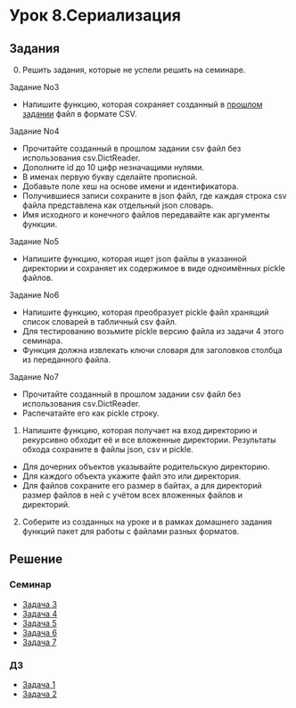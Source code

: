 
# Урок 8.Сериализация

## Задания

0. Решить задания, которые не успели решить на семинаре.

Задание No3
- Напишите функцию, которая сохраняет созданный в [прошлом задании](https://github.com/allseenn/pythondive/blob/main/08.Tasks/serial/jsoner.py) файл в формате CSV.

Задание No4
- Прочитайте созданный в прошлом задании csv файл без использования csv.DictReader.
- Дополните id до 10 цифр незначащими нулями.
- В именах первую букву сделайте прописной.
- Добавьте поле хеш на основе имени и идентификатора.
- Получившиеся записи сохраните в json файл, где каждая строка
csv файла представлена как отдельный json словарь.
- Имя исходного и конечного файлов передавайте как аргументы
функции.

Задание No5
- Напишите функцию, которая ищет json файлы в указанной директории и сохраняет их содержимое в виде одноимённых pickle файлов.

Задание No6
- Напишите функцию, которая преобразует pickle файл хранящий список словарей в табличный csv файл.
- Для тестированию возьмите pickle версию файла из задачи 4 этого семинара.
- Функция должна извлекать ключи словаря для заголовков столбца из переданного файла.

Задание No7
- Прочитайте созданный в прошлом задании csv файл без использования csv.DictReader.
- Распечатайте его как pickle строку.

1. Напишите функцию, которая получает на вход директорию и рекурсивно
обходит её и все вложенные директории. Результаты обхода сохраните в
файлы json, csv и pickle.

- Для дочерних объектов указывайте родительскую директорию.
- Для каждого объекта укажите файл это или директория.
- Для файлов сохраните его размер в байтах, а для директорий размер
файлов в ней с учётом всех вложенных файлов и директорий.

2. Соберите из созданных на уроке и в рамках домашнего задания функций пакет для работы с файлами разных форматов.

## Решение

### Семинар
- [Задача 3](https://github.com/allseenn/pythondive/blob/main/08.Tasks/serial/json2csv.py)
- [Задача 4](https://github.com/allseenn/pythondive/blob/main/08.Tasks/serial/csv2json.py)
- [Задача 5](https://github.com/allseenn/pythondive/blob/main/08.Tasks/serial/json2pickle.py)
- [Задача 6](https://github.com/allseenn/pythondive/blob/main/08.Tasks/serial/pickle2csv.py)
- [Задача 7](https://github.com/allseenn/pythondive/blob/main/08.Tasks/serial/csv2pickle.py)
### ДЗ
- [Задача 1](https://github.com/allseenn/pythondive/blob/main/08.Tasks/serial/ls.py)
- [Задача 2](https://github.com/allseenn/pythondive/blob/main/08.Tasks/main.py)

